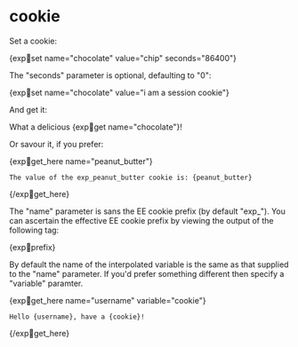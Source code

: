 cookie
======

Set a cookie:

  {exp:cookie:set name="chocolate" value="chip" seconds="86400"}

The "seconds" parameter is optional, defaulting to "0":

  {exp:cookie:set name="chocolate" value="i am a session cookie"}

And get it:

What a delicious {exp:cookie:get name="chocolate"}!

Or savour it, if you prefer:

  {exp:cookie:get_here name="peanut_butter"}

    The value of the exp_peanut_butter cookie is: {peanut_butter}

  {/exp:cookie:get_here}

The "name" parameter is sans the EE cookie prefix (by default "exp_").
You can ascertain the effective EE cookie prefix by viewing the output of the following tag:

  {exp:cookie:prefix}

By default the name of the interpolated variable is the same as that supplied to the "name" parameter.
If you'd prefer something different then specify a "variable" paramter.

  {exp:cookie:get_here name="username" variable="cookie"}

    Hello {username}, have a {cookie}!

  {/exp:cookie:get_here}
